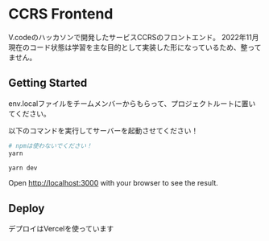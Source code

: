 # CCRS Frontend

V.codeのハッカソンで開発したサービスCCRSのフロントエンド。
2022年11月現在のコード状態は学習を主な目的として実装した形になっているため、整ってません。

## Getting Started

env.localファイルをチームメンバーからもらって、プロジェクトルートに置いてください。

以下のコマンドを実行してサーバーを起動させてください！

```bash
# npmは使わないでください！
yarn

yarn dev
```

Open [http://localhost:3000](http://localhost:3000) with your browser to see the result.

## Deploy

デプロイはVercelを使っています
